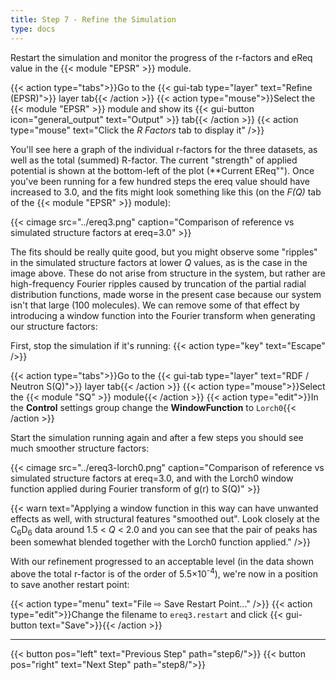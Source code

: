 ```yaml
---
title: Step 7 - Refine the Simulation
type: docs
---
```



Restart the simulation and monitor the progress of the r-factors and eReq value in the {{< module "EPSR" >}} module.

{{< action type="tabs">}}Go to the {{< gui-tab type="layer" text="Refine (EPSR)">}} layer tab{{< /action >}}
{{< action type="mouse">}}Select the {{< module "EPSR" >}} module and show its {{< gui-button icon="general_output" text="Output" >}} tab{{< /action >}}
{{< action type="mouse" text="Click the _R Factors_ tab to display it" />}}

You'll see here a graph of the individual r-factors for the three datasets, as well as the total (summed) R-factor. The current "strength" of applied potential is shown at the bottom-left of the plot (**Current EReq""). Once you've been running for a few hundred steps the ereq value should have increased to 3.0, and the fits might look something like this (on the _F(Q)_ tab of the {{< module "EPSR" >}} module):

{{< cimage src="../ereq3.png" caption="Comparison of reference vs simulated structure factors at ereq=3.0" >}}

The fits should be really quite good, but you might observe some "ripples" in the simulated structure factors at lower $Q$ values, as is the case in the image above. These do not arise from structure in the system, but rather are high-frequency Fourier ripples caused by truncation of the partial radial distribution functions, made worse in the present case because our system isn't that large (100 molecules). We can remove some of that effect by introducing a window function into the Fourier transform when generating our structure factors:

First, stop the simulation if it's running:
{{< action type="key" text="Escape" />}}


{{< action type="tabs">}}Go to the {{< gui-tab type="layer" text="RDF / Neutron S(Q)">}} layer tab{{< /action >}}
{{< action type="mouse">}}Select the {{< module "SQ" >}} module{{< /action >}}
{{< action type="edit">}}In the **Control** settings group change the **WindowFunction** to `Lorch0`{{< /action >}}


Start the simulation running again and after a few steps you should see much smoother structure factors:

{{< cimage src="../ereq3-lorch0.png" caption="Comparison of reference vs simulated structure factors at ereq=3.0, and with the Lorch0 window function applied during Fourier transform of g(r) to S(Q)" >}}

{{< warn text="Applying a window function in this way can have unwanted effects as well, with structural features \"smoothed out\". Look closely at the C<sub>6</sub>D<sub>6</sub> data around 1.5 < $Q$ < 2.0 and you can see that the pair of peaks has been somewhat blended together with the Lorch0 function applied." />}}

With our refinement progressed to an acceptable level (in the data shown above the total r-factor is of the order of 5.5&times;10<sup>-4</sup>), we're now in a position to save another restart point:

{{< action type="menu" text="File &#8680; Save Restart Point..." />}}
{{< action type="edit">}}Change the filename to `ereq3.restart` and click {{< gui-button text="Save">}}{{< /action >}}


* * *
{{< button pos="left" text="Previous Step" path="step6/">}}
{{< button pos="right" text="Next Step" path="step8/">}}
